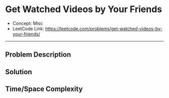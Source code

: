 # Get Watched Videos by Your Friends

- Concept: Misc
- LeetCode Link: https://leetcode.com/problems/get-watched-videos-by-your-friends/

---

## Problem Description

## Solution

## Time/Space Complexity

